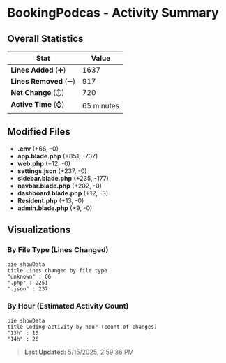 # BookingPodcas - Activity Summary 

## Overall Statistics

| Stat                   | Value                                                             |
| ---------------------- | ----------------------------------------------------------------- |
| **Lines Added** (➕)   | 1637                                          |
| **Lines Removed** (➖) | 917                                        |
| **Net Change** (↕)    | 720                |
| **Active Time** (⌚)   | 65 minutes |


## Modified Files
- **.env** (+66, -0)
- **app.blade.php** (+851, -737)
- **web.php** (+12, -0)
- **settings.json** (+237, -0)
- **sidebar.blade.php** (+235, -177)
- **navbar.blade.php** (+202, -0)
- **dashboard.blade.php** (+12, -3)
- **Resident.php** (+13, -0)
- **admin.blade.php** (+9, -0)

## Visualizations

### By File Type (Lines Changed)

```mermaid
pie showData
title Lines changed by file type
"unknown" : 66
".php" : 2251
".json" : 237
```

### By Hour (Estimated Activity Count)

```mermaid
pie showData
title Coding activity by hour (count of changes)
"13h" : 15
"14h" : 26
```


> **Last Updated:** 5/15/2025, 2:59:36 PM